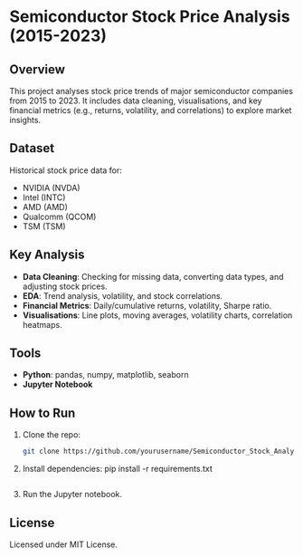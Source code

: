 # Semiconductor Stock Price Analysis (2015-2023)

## Overview
This project analyses stock price trends of major semiconductor companies from 2015 to 2023. It includes data cleaning, visualisations, and key financial metrics (e.g., returns, volatility, and correlations) to explore market insights.

## Dataset
Historical stock price data for:
- NVIDIA (NVDA)
- Intel (INTC)
- AMD (AMD)
- Qualcomm (QCOM)
- TSM (TSM)

## Key Analysis
- **Data Cleaning**: Checking for missing data, converting data types, and adjusting stock prices.
- **EDA**: Trend analysis, volatility, and stock correlations.
- **Financial Metrics**: Daily/cumulative returns, volatility, Sharpe ratio.
- **Visualisations**: Line plots, moving averages, volatility charts, correlation heatmaps.

## Tools
- **Python**: pandas, numpy, matplotlib, seaborn
- **Jupyter Notebook**

## How to Run
1. Clone the repo:
   ```bash
   git clone https://github.com/yourusername/Semiconductor_Stock_Analysis.git
   ```
2. Install dependencies:
pip install -r requirements.txt   
   ```
3. Run the Jupyter notebook.

## License
Licensed under MIT License.

